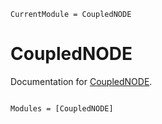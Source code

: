 ```@meta
CurrentModule = CoupledNODE
```

# CoupledNODE

Documentation for [CoupledNODE](https://github.com/pabrod/CoupledNODE.jl).

```@index
```

```@autodocs
Modules = [CoupledNODE]
```

